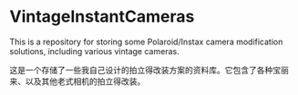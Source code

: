 # VintageInstantCameras
This is a repository for storing some Polaroid/Instax camera modification solutions, including various vintage cameras.

这是一个存储了一些我自己设计的拍立得改装方案的资料库。它包含了各种宝丽来、以及其他老式相机的拍立得改装。
